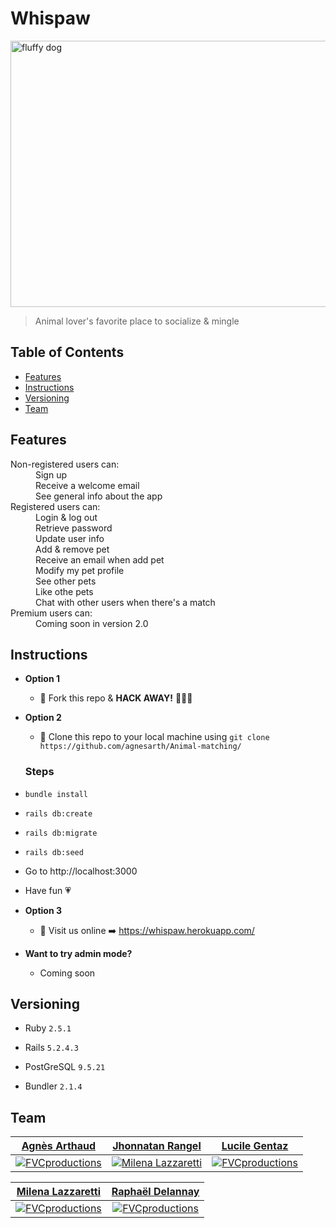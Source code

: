 # Whispaw 
<a href="#"><img src="https://images.pexels.com/photos/4148962/pexels-photo-4148962.jpeg?auto=compress&cs=tinysrgb&dpr=2&h=650&w=940" width="640" height="426" title="Photo by Gustavo Fring from Pexels" alt="fluffy dog"></a>

> Animal lover's favorite place to socialize & mingle

## Table of Contents

- [Features](#features)
- [Instructions](#instructions)
- [Versioning](#versioning)
- [Team](#team)


## Features
<dl>
  <dt>Non-registered users can:</dt>
  <dd>Sign up</dd>
  <dd>Receive a welcome email</dd>
  <dd>See general info about the app</dd>

  <dt>Registered users can:</dt>
  <dd>Login & log out</dd>
  <dd>Retrieve password</dd>
  <dd>Update user info</dd>
  <dd>Add & remove pet</dd>
  <dd>Receive an email when add pet</dd>
  <dd>Modify my pet profile</dd>
  <dd>See other pets</dd>
  <dd>Like othe pets</dd>
  <dd>Chat with other users when there's a match</dd>
  
   <dt>Premium users can:</dt>
   <dd>Coming soon in version 2.0</dd>
</dl>

## Instructions

- **Option 1**
    - 🍴 Fork this repo & **HACK AWAY!** 🔨🔨🔨
    
- **Option 2**
    - 👯 Clone this repo to your local machine using `git clone https://github.com/agnesarth/Animal-matching/`

    ### Steps
- `bundle install`
- `rails db:create`
- `rails db:migrate`
- `rails db:seed`
- Go to http://localhost:3000
- Have fun :heartpulse:

- **Option 3**
    - 👯 Visit us online :arrow_right: https://whispaw.herokuapp.com/
    
 - **Want to try admin mode?**
    - Coming soon

## Versioning

- Ruby ``2.5.1``

- Rails ``5.2.4.3``

- PostGreSQL ``9.5.21``

- Bundler ``2.1.4``

## Team



| <a href="https://github.com/agnesarth" target="_blank">**Agnès Arthaud**</a> | <a href="https://github.com/jhon-ran" target="_blank">**Jhonnatan Rangel**</a> | <a href="https://github.com/lgentaz" target="_blank">**Lucile Gentaz**</a> |
| :---: |:---:| :---:|
| [![FVCproductions](https://media-exp1.licdn.com/dms/image/C4E03AQGc8G50ruhuxw/profile-displayphoto-shrink_200_200/0?e=1596672000&v=beta&t=FjSX5gnxW5kGpsnedtBox2tTPWYDUsD5_4zlmRlDF4o)](#)    | [![Milena Lazzaretti](https://media-exp1.licdn.com/dms/image/C4D03AQFyv7LyeCk-Cg/profile-displayphoto-shrink_200_200/0?e=1596672000&v=beta&t=reDt5eUTD7z4Zq9s4_pxzzRozorf0KS7fNhJLEKNbL4)](#) | [![FVCproductions](https://media-exp1.licdn.com/dms/image/C5603AQHeNPSaa8cmoA/profile-displayphoto-shrink_200_200/0?e=1596672000&v=beta&t=EqumQNTG80Q9pUHbDn3d3KO1XGTBfIvvueUu4H20mrU)](#)  |


| <a href="https://github.com/mil3zh" target="_blank">**Milena Lazzaretti**</a> | <a href="https://github.com/Raphael-dln" target="_blank">**Raphaël Delannay**</a> | 
| :---: |:---:|
| [![FVCproductions](https://media-exp1.licdn.com/dms/image/C4D03AQGdA3DB8EBy1w/profile-displayphoto-shrink_200_200/0?e=1596672000&v=beta&t=n9QeuqQ9tCEiDdQQ5XtyCLQMdntg7yhA2TewNmCag4g)](#)    | [![FVCproductions](https://media-exp1.licdn.com/dms/image/C5603AQGeyV2izbUnLw/profile-displayphoto-shrink_200_200/0?e=1596672000&v=beta&t=iHKzNcCY21pzWYVTS_GdPwlDf1bHmIv2CLyLoWJTPyQ)](#) | 

